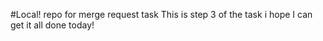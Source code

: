 #Local!
repo for merge request task
This is step 3 of the task 
i hope I can get it all done today!
